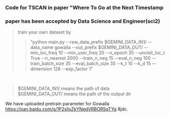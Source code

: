 ### Code for TSCAN in paper "Where To Go at the Next Timestamp   <br>

### paper has been accepted by Data Science and Engineer(sci2)
> train your own dataset by   <br>
>> "python main.py --raw_data_prefix $GEMINI_DATA_IN1/ --data_name gowalla --out_prefix $GEMINI_DATA_OUT/ --min_loc_freq 10 --min_user_freq 20 --n_epoch 35 --unvisit_loc_t True --n_nearest 2000 --train_n_neg 15 --eval_n_neg 100 --train_batch_size 35 --eval_batch_size 35 --k_t 10 --k_d 15 --dimension 128 --exp_factor 1"
 <br>
 
> $GEMINI_DATA_IN1/ means the path of data  <br>
$GEMINI_DATA_OUT/ means the path of the output dir <br>

We have uploaded pretrain parameter for Gowalla  https://pan.baidu.com/s/1P2sljsZkYNedVRBOR5qTYg   8jdc.
